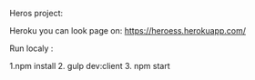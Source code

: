 Heros project:

Heroku you can look page on: https://heroess.herokuapp.com/

Run localy :

1.npm install 2. gulp dev:client 3. npm start

